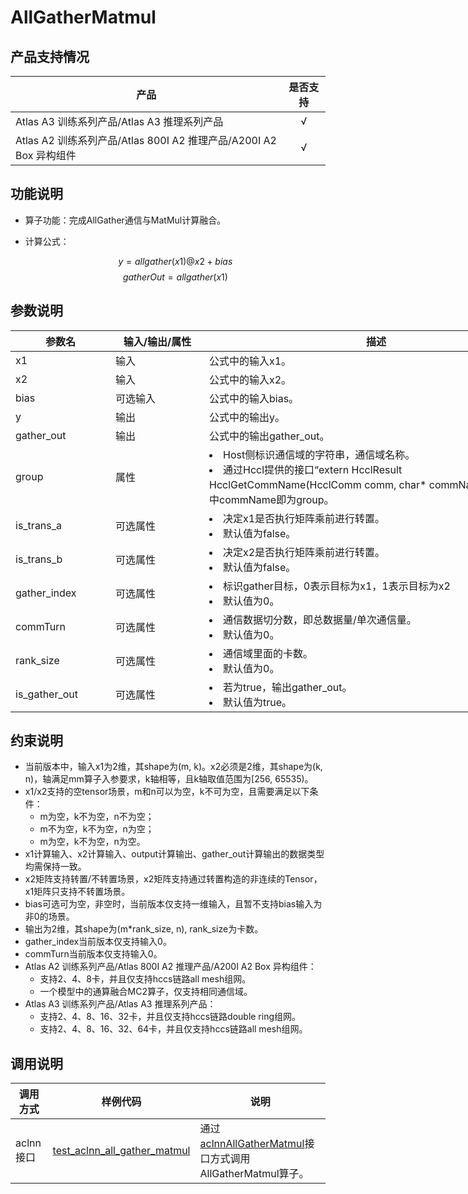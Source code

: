 # AllGatherMatmul

## 产品支持情况

| 产品 | 是否支持 |
| ---- | :----: |
| <term>Atlas A3 训练系列产品/Atlas A3 推理系列产品</term> | √ |
| <term>Atlas A2 训练系列产品/Atlas 800I A2 推理产品/A200I A2 Box 异构组件</term> | √ |

## 功能说明


- 算子功能：完成AllGather通信与MatMul计算融合。
- 计算公式：

    $$
    y=allgather(x1)@x2+bias
    $$
    $$
    gatherOut=allgather(x1)
    $$
## 参数说明


<table style="undefined;table-layout: fixed; width: 1180px"><colgroup>
  <col style="width: 160px">
  <col style="width: 150px">
  <col style="width: 550px">
  <col style="width: 200px">
  <col style="width: 120px">
  </colgroup>
  <thead>
    <tr>
      <th>参数名</th>
      <th>输入/输出/属性</th>
      <th>描述</th>
      <th>数据类型</th>
      <th>数据格式</th>
    </tr></thead>
  <tbody>
    <tr>
      <td>x1</td>
      <td>输入</td>
      <td>公式中的输入x1。</td>
      <td>FLOAT16、BFLOAT16</td>
      <td>ND</td>
    </tr>
    <tr>
      <td>x2</td>
      <td>输入</td>
      <td>公式中的输入x2。</td>
      <td>FLOAT16、BFLOAT16</td>
      <td>ND</td>
    </tr>
    <tr>
      <td>bias</td>
      <td>可选输入</td>
      <td>公式中的输入bias。</td>
      <td>FLOAT16、BFLOAT16</td>
      <td>ND</td>
    </tr>
    <tr>
      <td>y</td>
      <td>输出</td>
      <td>公式中的输出y。</td>
      <td>FLOAT16、BFLOAT16</td>
      <td>ND</td>
    </tr>
    <tr>
      <td>gather_out</td>
      <td>输出</td>
      <td>公式中的输出gather_out。</td>
      <td>FLOAT16、BFLOAT16</td>
      <td>ND</td>
    </tr>
    <tr>
      <td>group</td>
      <td>属性</td>
      <td><li>Host侧标识通信域的字符串，通信域名称。</li><li>通过Hccl提供的接口“extern HcclResult HcclGetCommName(HcclComm comm, char* commName);”获取，其中commName即为group。</li></td>
      <td>CHAR*、STRING</td>
      <td>-</td>
    </tr>
    <tr>
      <td>is_trans_a</td>
      <td>可选属性</td>
      <td><li>决定x1是否执行矩阵乘前进行转置。</li><li>默认值为false。</li></td>
      <td>BOOL</td>
      <td>-</td>
    </tr>
    <tr>
      <td>is_trans_b</td>
      <td>可选属性</td>
      <td><li>决定x2是否执行矩阵乘前进行转置。</li><li>默认值为false。</li></td>
      <td>BOOL</td>
      <td>-</td>
    </tr>
    <tr>
      <td>gather_index</td>
      <td>可选属性</td>
      <td><li>标识gather目标，0表示目标为x1，1表示目标为x2</li><li>默认值为0。</li></td>
      <td>INT64</td>
      <td>-</td>
    </tr>
    <tr>
      <td>commTurn</td>
      <td>可选属性</td>
      <td><li>通信数据切分数，即总数据量/单次通信量。</li><li>默认值为0。</li></td>
      <td>INT64</td>
      <td>-</td>
    </tr>
    <tr>
      <td>rank_size</td>
      <td>可选属性</td>
      <td><li>通信域里面的卡数。</li><li>默认值为0。</li></td>
      <td>INT64</td>
      <td>-</td>
    </tr>
    <tr>
      <td>is_gather_out</td>
      <td>可选属性</td>
      <td><li>若为true，输出gather_out。</li><li>默认值为true。</li></td>
      <td>BOOL</td>
      <td>-</td>
    </tr>
  </tbody></table>

## 约束说明
* 当前版本中，输入x1为2维，其shape为(m, k)。x2必须是2维，其shape为(k, n)，轴满足mm算子入参要求，k轴相等，且k轴取值范围为[256, 65535)。
* x1/x2支持的空tensor场景，m和n可以为空，k不可为空，且需要满足以下条件：
    * m为空，k不为空，n不为空；
    * m不为空，k不为空，n为空；
    * m为空，k不为空，n为空。
* x1计算输入、x2计算输入、output计算输出、gather_out计算输出的数据类型均需保持一致。
* x2矩阵支持转置/不转置场景，x2矩阵支持通过转置构造的非连续的Tensor，x1矩阵只支持不转置场景。
* bias可选可为空，非空时，当前版本仅支持一维输入，且暂不支持bias输入为非0的场景。
* 输出为2维，其shape为(m*rank_size, n), rank_size为卡数。
* gather_index当前版本仅支持输入0。
* commTurn当前版本仅支持输入0。
* <term>Atlas A2 训练系列产品/Atlas 800I A2 推理产品/A200I A2 Box 异构组件</term>：
    * 支持2、4、8卡，并且仅支持hccs链路all mesh组网。
    * 一个模型中的通算融合MC2算子，仅支持相同通信域。
* <term>Atlas A3 训练系列产品/Atlas A3 推理系列产品</term>：
    * 支持2、4、8、16、32卡，并且仅支持hccs链路double ring组网。
    * 支持2、4、8、16、32、64卡，并且仅支持hccs链路all mesh组网。
## 调用说明


| 调用方式   | 样例代码           | 说明                                         |
| ---------------- | --------------------------- | --------------------------------------------------- |
| aclnn接口  | [test_aclnn_all_gather_matmul](./examples/test_aclnn_all_gather_matmul.cpp) | 通过[aclnnAllGatherMatmul](./docs/aclnnAllGatherMatmul.md)接口方式调用AllGatherMatmul算子。 |

